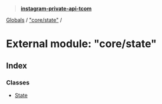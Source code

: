 > **[instagram-private-api-tcom](../README.md)**

[Globals](../README.md) / ["core/state"](_core_state_.md) /

# External module: "core/state"

## Index

### Classes

* [State](../classes/_core_state_.state.md)